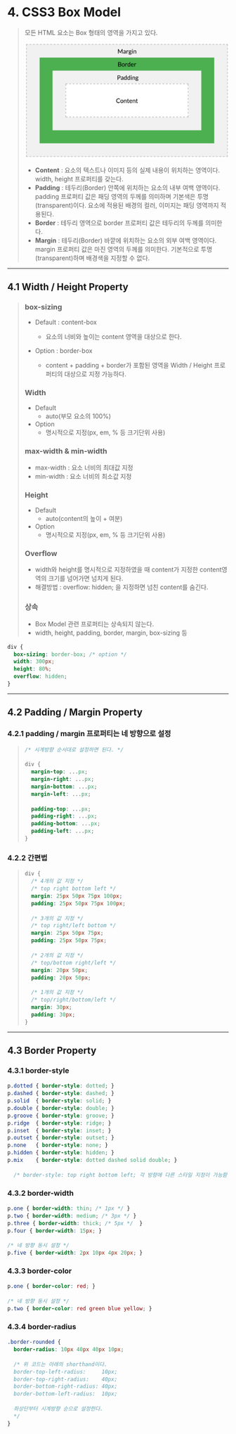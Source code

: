 # 4. CSS3 Box Model

> 모든 HTML 요소는 Box 형태의 영역을 가지고 있다.
>
> ![](img/box-model.png)
> * **Content** : 요소의 텍스트나 이미지 등의 실제 내용이 위치하는 영역이다. width, height 프로퍼티를 갖는다.
> * **Padding** : 테두리(Border) 안쪽에 위치하는 요소의 내부 여백 영역이다. padding 프로퍼티 값은 패딩 영역의 두께를 의미하며 기본색은 투명(transparent)이다. 요소에 적용된 배경의 컬러, 이미지는 패딩 영역까지 적용된다.
> * **Border** : 테두리 영역으로 border 프로퍼티 값은 테두리의 두께를 의미한다.
> * **Margin** : 테두리(Border) 바깥에 위치하는 요소의 외부 여백 영역이다. margin 프로퍼티 값은 마진 영역의 두께를 의미한다. 기본적으로 투명(transparent)하며 배경색을 지정할 수 없다.

---

## 4.1 Width / Height Property

> ### **box-sizing**
>
> * Default : content-box
>
>   * 요소의 너비와 높이는 content 영역을 대상으로 한다.
>
> * Option : border-box
>
>   * content + padding + border가 포함된 영역을 Width / Height 프로퍼티의 대상으로 지정 가능하다.
>
> ### **Width**
> * Default
>   * auto(부모 요소의 100%)
> * Option
>   * 명시적으로 지정(px, em, % 등 크기단위 사용)
> ### **max-width & min-width**
> * max-width : 요소 너비의 최대값 지정
> * min-width : 요소 너비의 최소값 지정
> ### **Height**
> * Default
>   * auto(content의 높이 + 여분)
> * Option
>   * 명시적으로 지정(px, em, % 등 크기단위 사용)
> ### **Overflow**
> * width와 height를 명시적으로 지정하였을 때 content가 지정한 content영역의 크기를 넘어가면 넘치게 된다.
> * 해결방법 : overflow: hidden; 을 지정하면 넘친 content를 숨긴다.
> ### **상속**
> * Box Model 관련 프로퍼티는 상속되지 않는다.
> * width, height, padding, border, margin, box-sizing 등

```css
div {
  box-sizing: border-box; /* option */
  width: 300px;
  height: 80%;
  overflow: hidden;
}
```

---

## 4.2 Padding / Margin Property

### 4.2.1 padding / margin 프로퍼티는 네 방향으로 설정

> ```css
> /* 시계방향 순서대로 설정하면 된다. */
>
> div {
>   margin-top: ...px;
>   margin-right: ...px;
>   margin-bottom: ...px;
>   margin-left: ...px;
>
>   padding-top: ...px;
>   padding-right: ...px;
>   padding-bottom: ...px;
>   padding-left: ...px;
> }
> ```

### 4.2.2 간편법

> ```css
> div {
>   /* 4개의 값 지정 */
>   /* top right bottom left */
>   margin: 25px 50px 75px 100px;
>   padding: 25px 50px 75px 100px;
>
>   /* 3개의 값 지정 */
>   /* top right/left bottom */
>   margin: 25px 50px 75px;
>   padding: 25px 50px 75px;
>
>   /* 2개의 값 지정 */
>   /* top/bottom right/left */
>   margin: 20px 50px;
>   padding: 20px 50px;
>
>   /* 1개의 값 지정 */
>   /* top/right/bottom/left */
>   margin: 30px;
>   padding: 30px;
> }
>```

---

## 4.3 Border Property

### 4.3.1 border-style

```css
p.dotted { border-style: dotted; }
p.dashed { border-style: dashed; }
p.solid  { border-style: solid; }
p.double { border-style: double; }
p.groove { border-style: groove; }
p.ridge  { border-style: ridge; }
p.inset  { border-style: inset; }
p.outset { border-style: outset; }
p.none   { border-style: none; }
p.hidden { border-style: hidden; }
p.mix    { border-style: dotted dashed solid double; }

  /* border-style: top right bottom left; 각 방향에 다른 스타일 지정이 가능함 */
```

### 4.3.2 border-width

```css
p.one { border-width: thin; /* 1px */ }
p.two { border-width: medium; /* 3px */ }
p.three { border-width: thick; /* 5px */  }
p.four { border-width: 15px; }

/* 네 방향 동시 설정 */
p.five { border-width: 2px 10px 4px 20px; }
```

### 4.3.3 border-color

```css
p.one { border-color: red; }

/* 네 방향 동시 설정 */
p.two { border-color: red green blue yellow; }
```

### 4.3.4 border-radius

```css
.border-rounded {
  border-radius: 10px 40px 40px 10px;

  /* 위 코드는 아래의 shorthand이다.
  border-top-left-radius:     10px;
  border-top-right-radius:    40px;
  border-bottom-right-radius: 40px;
  border-bottom-left-radius:  10px;

  좌상단부터 시계방향 순으로 설정한다.
  */
}
```
